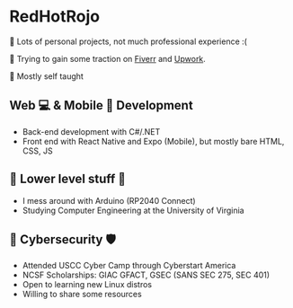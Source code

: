# RedHotRojo

🎈 Lots of personal projects, not much professional experience :(

🤑 Trying to gain some traction on [Fiverr](https://www.fiverr.com/rohitrojo) and [Upwork](https://www.upwork.com/freelancers/~0149bc67d6e0556d0e).

🏫 Mostly self taught

## Web 💻 & Mobile 📱 Development 
- Back-end development with C#/.NET
- Front end with React Native and Expo (Mobile), but mostly bare HTML, CSS, JS

## 💾 Lower level stuff 🧰
- I mess around with Arduino (RP2040 Connect)
- Studying Computer Engineering at the University of Virginia

## 🔐 Cybersecurity 🛡
- Attended USCC Cyber Camp through Cyberstart America
- NCSF Scholarships: GIAC GFACT, GSEC (SANS SEC 275, SEC 401)
- Open to learning new Linux distros
- Willing to share some resources
